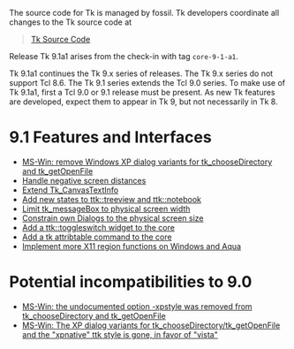 
The source code for Tk is managed by fossil.  Tk developers coordinate all
changes to the Tk source code at

> [Tk Source Code](https://core.tcl-lang.org/tk/)

Release Tk 9.1a1 arises from the check-in with tag `core-9-1-a1`.

Tk 9.1a1 continues the Tk 9.x series of releases.  The Tk 9.x series
do not support Tcl 8.6.  The Tk 9.1 series extends the Tcl 9.0 series.
To make use of Tk 9.1a1, first a Tcl 9.0 or 9.1 release must be present.
As new Tk features are developed, expect them to appear in Tk 9, but not
necessarily in Tk 8.

# 9.1 Features and Interfaces
 - [MS-Win: remove Windows XP dialog variants for tk_chooseDirectory and tk_getOpenFile](https://core.tcl-lang.org/tk/tktview/441c52)
 - [Handle negative screen distances](https://core.tcl-lang.org/tips/doc/trunk/tip/698.md)
 - [Extend Tk_CanvasTextInfo](https://core.tcl-lang.org/tips/doc/trunk/tip/704.md)
 - [Add new states to ttk::treeview and ttk::notebook](https://core.tcl-lang.org/tips/doc/trunk/tip/719.md)
 - [Limit tk_messageBox to physical screen width](https://core.tcl-lang.org/tk/info/e19f1d891)
 - [Constrain own Dialogs to the physical screen size](https://core.tcl-lang.org/tk/info/7c28f835)
 - [Add a ttk::toggleswitch widget to the core](https://core.tcl-lang.org/tips/doc/trunk/tip/727.md)
 - [Add a tk attribtable command to the core](https://core.tcl-lang.org/tips/doc/trunk/tip/729.md)
 - [Implement more X11 region functions on Windows and Aqua](https://core.tcl-lang.org/tk/info/50fdbc36ad)
 
# Potential incompatibilities to 9.0
 - [MS-Win: the undocumented option -xpstyle was removed from tk_chooseDirectory and tk_getOpenFile](https://core.tcl-lang.org/tk/tktview/441c52)
 - [MS-Win: The XP dialog variants for tk_chooseDirectory/tk_getOpenFile and the "xpnative" ttk style is gone, in favor of "vista"](https://core.tcl-lang.org/tk/tktview/441c526c0d)
 